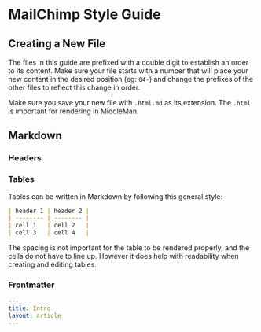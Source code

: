 # MailChimp Style Guide


## Creating a New File

The files in this guide are prefixed with a double digit to establish an order to its content. Make sure your file starts with a number that will place your new content in the desired position (eg: `04-`) and change the prefixes of the other files to reflect this change in order.

Make sure you save your new file with `.html.md` as its extension. The `.html` is important for rendering in MiddleMan.

## Markdown



### Headers



### Tables

Tables can be written in Markdown by following this general style:

```markdown
| header 1 | header 2 |
| -------- | -------- |
| cell 1   | cell 2   |
| cell 3   | cell 4   |
```

The spacing is not important for the table to be rendered properly, and the cells do not have to line up. However it does help with readability when creating and editing tables.

### Frontmatter



```yaml
---
title: Intro
layout: article
---
```
